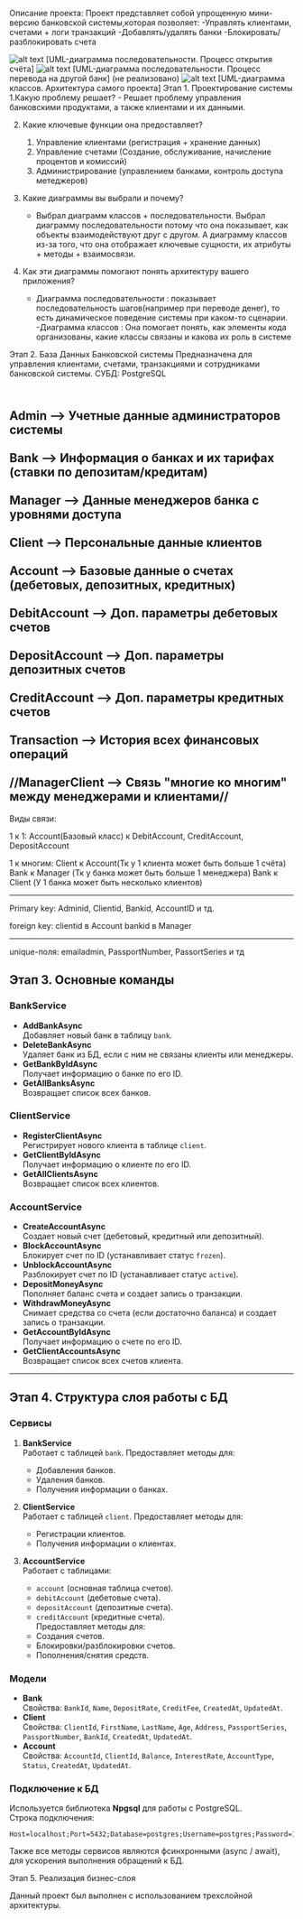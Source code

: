 Описание проекта:
Проект представляет собой упрощенную мини-версию банковской системы,которая позволяет:
    -Управлять клиентами, счетами + логи транзакций
    -Добавлять/удалять банки
    -Блокировать/разблокировать счета
    
![alt text](<Sequence Diagram (2)-1.jpeg>)
[UML-диаграмма последовательности. Процесс открытия счёта]
![alt text](<Sequence Diagram3-1.jpeg>)
[UML-диаграмма последовательности. Процесс перевода на другой банк] (не реализовано)
![alt text](<Class Diagram1 (2).jpeg>)
[UML-диаграмма классов. Архитектура самого проекта]
Этап 1. Проектирование системы
1.Какую проблему решает?
    - Решает проблему управления банковскими продуктами, а также клиентами и их   данными.

2. Какие ключевые функции она предоставляет?
    1. Управление клиентами (регистрация + хранение данных)
    2. Управление счетами (Создание, обслуживание, начисление процентов и комиссий)
    3. Администрирование (управлением банками, контроль доступа метеджеров)

3. Какие диаграммы вы выбрали и почему?
    - Выбрал диаграмм классов + последовательности.
    Выбрал диаграмму последовательности потому что она показывает, как объекты взаимодействуют друг с другом.
    А диаграмму классов из-за того, что она отображает ключевые сущности, их атрибуты + методы + взаимосвязи.

4. Как эти диаграммы помогают понять архитектуру вашего приложения?
    - Диаграмма последовательности :  показывает последовательность шагов(например при переводе денег), то есть динамическое поведение системы при каком-то сценарии.
    -Диаграмма классов : Она помогает понять, как элементы кода организованы, какие классы связаны и какова их роль в системе

Этап 2. База Данных Банковской системы
Предназначена для управления клиентами, счетами, транзакциями и сотрудниками банковской системы.
СУБД: PostgreSQL

<br>Admin --> Учетные данные администраторов системы</br>
<br>Bank --> Информация о банках и их тарифах (ставки по депозитам/кредитам)</br>
<br>Manager --> Данные менеджеров банка с уровнями доступа</br>
<br>Client --> Персональные данные клиентов</br>
<br>Account --> Базовые данные о счетах (дебетовых, депозитных, кредитных)</br>
<br>DebitAccount --> Доп. параметры дебетовых счетов</br>
<br>DepositAccount --> Доп. параметры депозитных счетов</br>
<br>CreditAccount --> Доп. параметры кредитных счетов</br>
<br>Transaction --> История всех финансовых операций</br>
<br>//ManagerClient --> Связь "многие ко многим" между менеджерами и клиентами//</br>
-----------------------------------
Виды связи:

1 к 1:
    Account(Базовый класс) к DebitAccount, CreditAccount, DepositAccount

1 к многим:
    Client к Account(Тк у 1 клиента может быть больше 1 счёта)
    Bank к Manager (Тк у банка может быть больше 1 менеджера)
    Bank к Client (У 1 банка может быть несколько клиентов)

-----------------------------------
Primary key:
    Adminid,
    Clientid,
    Bankid,
    AccountID и тд.

    
foreign key:
    clientid в Account
    bankid в Manager
    
-----------------------------------
unique-поля:
    emailadmin,
    PassportNumber,
    PassortSeries  и тд

## Этап 3. Основные команды

### **BankService**
- **AddBankAsync**  
  Добавляет новый банк в таблицу `bank`.
- **DeleteBankAsync**  
  Удаляет банк из БД, если с ним не связаны клиенты или менеджеры.
- **GetBankByIdAsync**  
  Получает информацию о банке по его ID.
- **GetAllBanksAsync**  
  Возвращает список всех банков.

### **ClientService**
- **RegisterClientAsync**  
  Регистрирует нового клиента в таблице `client`.
- **GetClientByIdAsync**  
  Получает информацию о клиенте по его ID.
- **GetAllClientsAsync**  
  Возвращает список всех клиентов.

### **AccountService**
- **CreateAccountAsync**  
  Создает новый счет (дебетовый, кредитный или депозитный).
- **BlockAccountAsync**  
  Блокирует счет по ID (устанавливает статус `frozen`).
- **UnblockAccountAsync**  
  Разблокирует счет по ID (устанавливает статус `active`).
- **DepositMoneyAsync**  
  Пополняет баланс счета и создает запись о транзакции.
- **WithdrawMoneyAsync**  
  Снимает средства со счета (если достаточно баланса) и создает запись о транзакции.
- **GetAccountByIdAsync**  
  Получает информацию о счете по его ID.
- **GetClientAccountsAsync**  
  Возвращает список всех счетов клиента.

---

## Этап 4. Структура слоя работы с БД

### **Сервисы**
1. **BankService**  
   Работает с таблицей `bank`. Предоставляет методы для:
   - Добавления банков.
   - Удаления банков.
   - Получения информации о банках.

2. **ClientService**  
   Работает с таблицей `client`. Предоставляет методы для:
   - Регистрации клиентов.
   - Получения информации о клиентах.

3. **AccountService**  
   Работает с таблицами:
   - `account` (основная таблица счетов).
   - `debitAccount` (дебетовые счета).
   - `depositAccount` (депозитные счета).
   - `creditAccount` (кредитные счета).  
   Предоставляет методы для:
   - Создания счетов.
   - Блокировки/разблокировки счетов.
   - Пополнения/снятия средств.

### **Модели**
- **Bank**  
  Свойства: `BankId`, `Name`, `DepositRate`, `CreditFee`, `CreatedAt`, `UpdatedAt`.
- **Client**  
  Свойства: `ClientId`, `FirstName`, `LastName`, `Age`, `Address`, `PassportSeries`, `PassportNumber`, `BankId`, `CreatedAt`, `UpdatedAt`.
- **Account**  
  Свойства: `AccountId`, `ClientId`, `Balance`, `InterestRate`, `AccountType`, `Status`, `CreatedAt`, `UpdatedAt`.

### **Подключение к БД**
Используется библиотека **Npgsql** для работы с PostgreSQL.  
Строка подключения:
```plaintext
Host=localhost;Port=5432;Database=postgres;Username=postgres;Password=159753521;
```
Также все методы сервисов являются фсинхронными (async / await), для ускорения выполнения обращений к БД.

Этап 5. Реализация бизнес-слоя

Данный проект был выполнен с использованием трехслойной архитектуры.








    
